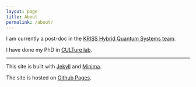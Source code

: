 ```yaml
---
layout: page
title: About
permalink: /about/
---
```


I am currently a post-doc in the [KRISS Hybrid Quantum Systems team](https://www.kriss.re.kr/departmentEngWeb/department2deptsView.es?mid=a20204030100&kd2_code=1000038).

I have done my PhD in [CULTure lab](https://absoluteze.ro/).


---


This site is built with [Jekyll](https://jekyllrb.com/) and [Minima](https://github.com/jekyll/minima).

The site is hosted on [Github Pages](https://pages.github.com/).
